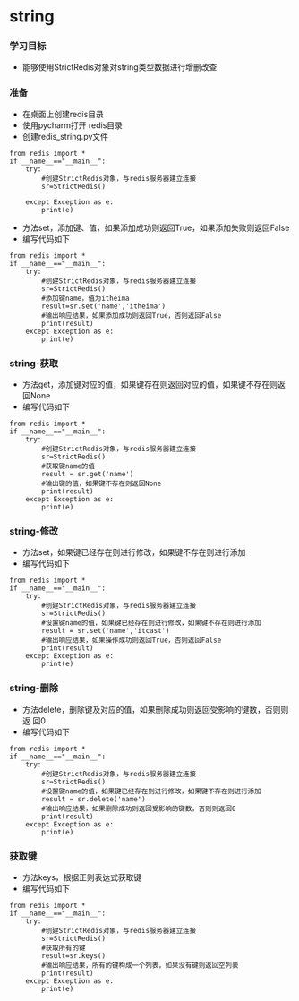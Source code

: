 # string

### 学习目标 <a href="#xue-xi-mu-biao" id="xue-xi-mu-biao"></a>

* 能够使用StrictRedis对象对string类型数据进行增删改查

### 准备 <a href="#zhun-bei" id="zhun-bei"></a>

* 在桌面上创建redis目录
* 使用pycharm打开 redis目录
* 创建redis\_string.py文件

```
from redis import *
if __name__=="__main__":
    try:
        #创建StrictRedis对象，与redis服务器建⽴连接
        sr=StrictRedis()

    except Exception as e:
        print(e)
```

* ⽅法set，添加键、值，如果添加成功则返回True，如果添加失败则返回False
* 编写代码如下

```
from redis import *
if __name__=="__main__":
    try:
        #创建StrictRedis对象，与redis服务器建⽴连接
        sr=StrictRedis()
        #添加键name，值为itheima
        result=sr.set('name','itheima')
        #输出响应结果，如果添加成功则返回True，否则返回False
        print(result)
    except Exception as e:
        print(e)
```

### string-获取 <a href="#string-huo-qu" id="string-huo-qu"></a>

* ⽅法get，添加键对应的值，如果键存在则返回对应的值，如果键不存在则返回None
* 编写代码如下

```
from redis import *
if __name__=="__main__":
    try:
        #创建StrictRedis对象，与redis服务器建⽴连接
        sr=StrictRedis()
        #获取键name的值
        result = sr.get('name')
        #输出键的值，如果键不存在则返回None
        print(result)
    except Exception as e:
        print(e)
```

### string-修改 <a href="#string-xiu-gai" id="string-xiu-gai"></a>

* ⽅法set，如果键已经存在则进⾏修改，如果键不存在则进⾏添加
* 编写代码如下

```
from redis import *
if __name__=="__main__":
    try:
        #创建StrictRedis对象，与redis服务器建⽴连接
        sr=StrictRedis()
        #设置键name的值，如果键已经存在则进⾏修改，如果键不存在则进⾏添加
        result = sr.set('name','itcast')
        #输出响应结果，如果操作成功则返回True，否则返回False
        print(result)
    except Exception as e:
        print(e)
```

### string-删除 <a href="#string-shan-chu" id="string-shan-chu"></a>

* ⽅法delete，删除键及对应的值，如果删除成功则返回受影响的键数，否则则返 回0
* 编写代码如下

```
from redis import *
if __name__=="__main__":
    try:
        #创建StrictRedis对象，与redis服务器建⽴连接
        sr=StrictRedis()
        #设置键name的值，如果键已经存在则进⾏修改，如果键不存在则进⾏添加
        result = sr.delete('name')
        #输出响应结果，如果删除成功则返回受影响的键数，否则则返回0
        print(result)
    except Exception as e:
        print(e)
```

### 获取键 <a href="#huo-qu-jian" id="huo-qu-jian"></a>

* ⽅法keys，根据正则表达式获取键
* 编写代码如下

```
from redis import *
if __name__=="__main__":
    try:
        #创建StrictRedis对象，与redis服务器建⽴连接
        sr=StrictRedis()
        #获取所有的键
        result=sr.keys()
        #输出响应结果，所有的键构成⼀个列表，如果没有键则返回空列表
        print(result)
    except Exception as e:
        print(e)
```
